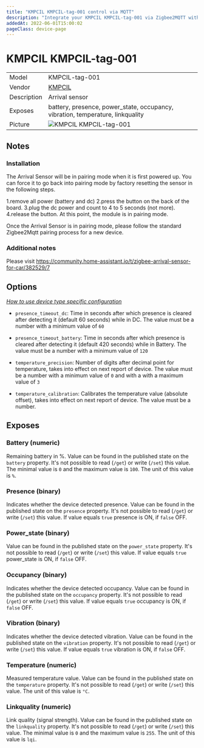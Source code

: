 ```yaml
---
title: "KMPCIL KMPCIL-tag-001 control via MQTT"
description: "Integrate your KMPCIL KMPCIL-tag-001 via Zigbee2MQTT with whatever smart home infrastructure you are using without the vendor's bridge or gateway."
addedAt: 2022-06-01T15:00:02
pageClass: device-page
---
```


<!-- !!!! -->
<!-- ATTENTION: This file is auto-generated through docgen! -->
<!-- You can only edit the "Notes"-Section between the two comment lines "Notes BEGIN" and "Notes END". -->
<!-- Do not use h1 or h2 heading within "## Notes"-Section. -->
<!-- !!!! -->

# KMPCIL KMPCIL-tag-001

|     |     |
|-----|-----|
| Model | KMPCIL-tag-001  |
| Vendor  | [KMPCIL](/supported-devices/#v=KMPCIL)  |
| Description | Arrival sensor |
| Exposes | battery, presence, power_state, occupancy, vibration, temperature, linkquality |
| Picture | ![KMPCIL KMPCIL-tag-001](https://www.zigbee2mqtt.io/images/devices/KMPCIL-tag-001.jpg) |


<!-- Notes BEGIN: You can edit here. Add "## Notes" headline if not already present. -->
## Notes

### Installation
The Arrival Sensor will be in pairing mode when it is first powered up.  You can force it to go back into pairing mode by factory resetting the sensor in the following steps.

1.remove all power (battery and dc)
2.press the button on the back of the board.
3.plug the dc power and count to 4 to 5 seconds (not more).
4.release the button. At this point, the module is in pairing mode.

Once the Arrival Sensor is in pairing mode,  please follow the standard Zigbee2Mqtt pairing process for a new device. 

### Additional notes
Please visit https://community.home-assistant.io/t/zigbee-arrival-sensor-for-car/382529/7
<!-- Notes END: Do not edit below this line -->


## Options
*[How to use device type specific configuration](../guide/configuration/devices-groups.md#specific-device-options)*

* `presence_timeout_dc`: Time in seconds after which presence is cleared after detecting it (default 60 seconds) while in DC. The value must be a number with a minimum value of `60`

* `presence_timeout_battery`: Time in seconds after which presence is cleared after detecting it (default 420 seconds) while in Battery. The value must be a number with a minimum value of `120`

* `temperature_precision`: Number of digits after decimal point for temperature, takes into effect on next report of device. The value must be a number with a minimum value of `0` and with a with a maximum value of `3`

* `temperature_calibration`: Calibrates the temperature value (absolute offset), takes into effect on next report of device. The value must be a number.


## Exposes

### Battery (numeric)
Remaining battery in %.
Value can be found in the published state on the `battery` property.
It's not possible to read (`/get`) or write (`/set`) this value.
The minimal value is `0` and the maximum value is `100`.
The unit of this value is `%`.

### Presence (binary)
Indicates whether the device detected presence.
Value can be found in the published state on the `presence` property.
It's not possible to read (`/get`) or write (`/set`) this value.
If value equals `true` presence is ON, if `false` OFF.

### Power_state (binary)
Value can be found in the published state on the `power_state` property.
It's not possible to read (`/get`) or write (`/set`) this value.
If value equals `true` power_state is ON, if `false` OFF.

### Occupancy (binary)
Indicates whether the device detected occupancy.
Value can be found in the published state on the `occupancy` property.
It's not possible to read (`/get`) or write (`/set`) this value.
If value equals `true` occupancy is ON, if `false` OFF.

### Vibration (binary)
Indicates whether the device detected vibration.
Value can be found in the published state on the `vibration` property.
It's not possible to read (`/get`) or write (`/set`) this value.
If value equals `true` vibration is ON, if `false` OFF.

### Temperature (numeric)
Measured temperature value.
Value can be found in the published state on the `temperature` property.
It's not possible to read (`/get`) or write (`/set`) this value.
The unit of this value is `°C`.

### Linkquality (numeric)
Link quality (signal strength).
Value can be found in the published state on the `linkquality` property.
It's not possible to read (`/get`) or write (`/set`) this value.
The minimal value is `0` and the maximum value is `255`.
The unit of this value is `lqi`.


